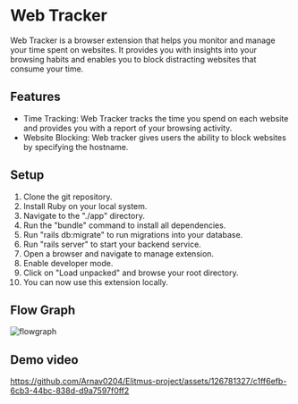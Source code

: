 # Web Tracker
Web Tracker is a browser extension that helps you monitor and manage your time spent on websites. It provides you with insights into your browsing habits and enables you to block distracting websites that consume your time.

## Features
- Time Tracking: Web Tracker tracks the time you spend on each website and provides you with a report of your browsing activity.
- Website Blocking: Web tracker gives users the ability to block websites by specifying the hostname.

## Setup
1. Clone the git repository.
2. Install Ruby on your local system.
3. Navigate to the "./app" directory.
4. Run the "bundle" command to install all dependencies.
5. Run "rails db:migrate" to run migrations into your database.
6. Run "rails server" to start your backend service.
7. Open a browser and navigate to manage extension.
8. Enable developer mode.
9. Click on "Load unpacked" and browse your root directory.
10. You can now use this extension locally.

## Flow Graph
![flowgraph](https://github.com/Arnav0204/Elitmus-project/assets/126781327/937e9cc1-be79-40e5-bcf9-1154323ba90e)

## Demo video

https://github.com/Arnav0204/Elitmus-project/assets/126781327/c1ff6efb-6cb3-44bc-838d-d9a7597f0ff2


